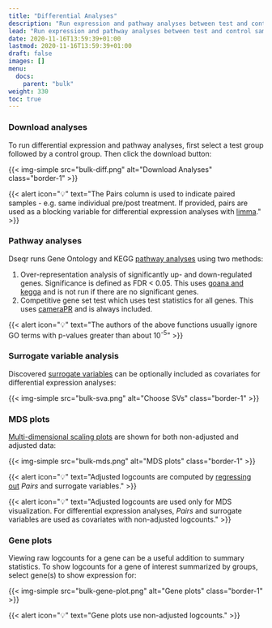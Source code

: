 ```yaml
---
title: "Differential Analyses"
description: "Run expression and pathway analyses between test and control samples."
lead: "Run expression and pathway analyses between test and control samples."
date: 2020-11-16T13:59:39+01:00
lastmod: 2020-11-16T13:59:39+01:00
draft: false
images: []
menu:
  docs:
    parent: "bulk"
weight: 330
toc: true
---
```


### Download analyses

To run differential expression and pathway analyses, first select a test group followed by a control group. Then click the download button: 

{{< img-simple src="bulk-diff.png" alt="Download Analyses" class="border-1" >}}

{{< alert icon="💡" text="The Pairs column is used to indicate paired samples - e.g. same individual pre/post treatment. If provided, pairs are used as a blocking variable for differential expression analyses with <a href='https://bioconductor.org/packages/release/bioc/html/limma.html'>limma</a>." >}}

### Pathway analyses

Dseqr runs Gene Ontology and KEGG [pathway analyses](https://www.bioconductor.org/packages/devel/workflows/vignettes/RnaSeqGeneEdgeRQL/inst/doc/edgeRQL.html#pathway-analysis) using two methods:
1. Over-representation analysis of significantly up- and down-regulated genes. Significance is defined as FDR < 0.05. This uses [goana and kegga](https://www.bioconductor.org/packages/devel/workflows/vignettes/RnaSeqGeneEdgeRQL/inst/doc/edgeRQL.html#pathway-analysis) and is not run if there are no significant genes.
2. Competitive gene set test which uses test statistics for all genes. This uses [cameraPR](https://www.ncbi.nlm.nih.gov/pmc/articles/PMC3458527/) and is always included.

{{< alert icon="💡" text="The authors of the above functions usually ignore GO terms with p-values greater than about 10<sup>-5</sup>" >}}


### Surrogate variable analysis

Discovered [surrogate variables](https://bioconductor.org/packages/release/bioc/html/sva.html) can be optionally included as covariates for differential expression analyses:

{{< img-simple src="bulk-sva.png" alt="Choose SVs" class="border-1" >}}

### MDS plots

[Multi-dimensional scaling plots](https://www.huber.embl.de/users/klaus/stat_methods_bioinf/graphics_bioinf.html#multidimensional-scaling-mds) are shown for both non-adjusted and adjusted data:

{{< img-simple src="bulk-mds.png" alt="MDS plots" class="border-1" >}}

{{< alert icon="💡" text="Adjusted logcounts are computed by <a href='http://research.libd.org/jaffelab/reference/cleaningY.html'>regressing out</a> <i>Pairs</i> and surrogate variables." >}}

{{< alert icon="💡" text="Adjusted logcounts are used only for MDS visualization. For differential expression analyses, <i>Pairs</i> and surrogate variables are used as covariates with non-adjusted logcounts." >}}


### Gene plots

Viewing raw logcounts for a gene can be a useful addition to summary statistics. To show logcounts for a gene of interest summarized by groups, select gene(s) to show expression for:

{{< img-simple src="bulk-gene-plot.png" alt="Gene plots" class="border-1" >}}

{{< alert icon="💡" text="Gene plots use non-adjusted logcounts." >}}